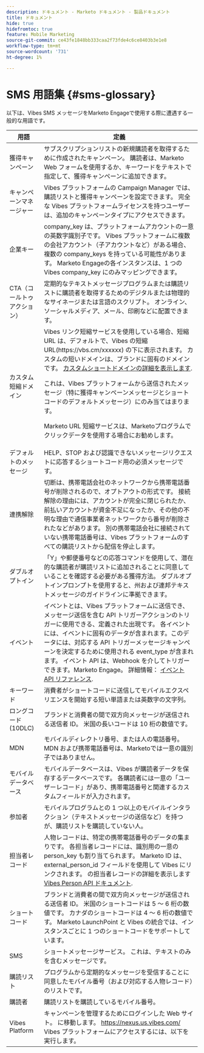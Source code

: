 ```yaml
---
description: ドキュメント - Marketo ドキュメント - 製品ドキュメント
title: ドキュメント
hide: true
hidefromtoc: true
feature: Mobile Marketing
source-git-commit: ce43fe1848bb333caa2f73fde4c6ce8403b3e1e8
workflow-type: tm+mt
source-wordcount: '731'
ht-degree: 1%

---
```


# SMS 用語集 {#sms-glossary}

以下は、Vibes SMS メッセージをMarketo Engageで使用する際に遭遇する一般的な用語です。

<table>
<thead>
  <tr>
    <th>用語</th>
    <th>定義</th>
  </tr>
</thead>
<tbody>
  <tr>
    <td>獲得キャンペーン</td>
    <td>サブスクリプションリストの新規購読者を取得するために作成されたキャンペーン。 購読者は、Marketo Web フォームを使用するか、キーワードをテキストで指定して、獲得キャンペーンに追加できます。</td>
  </tr>
  <tr>
    <td>キャンペーンマネージャー</td>
    <td>Vibes プラットフォームの Campaign Manager では、購読リストと獲得キャンペーンを設定できます。 完全な Vibes プラットフォームライセンスを持つユーザーは、追加のキャンペーンタイプにアクセスできます。</td>
  </tr>
  <tr>
    <td>企業キー</td>
    <td>company_key は、プラットフォームアカウントの一意の英数字識別子です。 Vibes プラットフォームに複数の会社アカウント（子アカウントなど）がある場合、複数の company_keys を持っている可能性があります。 Marketo Engageの各インスタンスは、1 つの Vibes company_key にのみマッピングできます。</td>
  </tr>
  <tr>
    <td>CTA（コールトゥアクション）</td>
    <td>定期的なテキストメッセージプログラムまたは購読リストに購読者を取得するためのデジタルまたは物理的なサイネージまたは言語のスクリプト。 オンライン、ソーシャルメディア、メール、印刷などに配置できます。</td>
  </tr>
  <tr>
    <td>カスタム短縮ドメイン</td>
    <td>Vibes リンク短縮サービスを使用している場合、短縮 URL は、デフォルトで、Vibes の短縮 URL(https://vbs.cm/xxxxxx) の下に表示されます。 カスタムの短いドメインは、ブランドに固有のドメインです。 <a href="https://developer-platform.vibes.com/docs/creating-a-custom-short-domain">カスタムショートドメインの詳細を表示します</a>.<p>
    これは、Vibes プラットフォームから送信されたメッセージ（特に獲得キャンペーンメッセージとショートコードのデフォルトメッセージ）にのみ当てはまります。<p>
    Marketo URL 短縮サービスは、Marketoプログラムでクリックデータを使用する場合にお勧めします。</td>
  </tr>
  <tr>
    <td>デフォルトのメッセージ</td>
    <td>HELP、STOP および認識できないメッセージリクエストに応答するショートコード用の必須メッセージです。</td>
  </tr>
  <tr>
    <td>連携解除</td>
    <td>切断は、携帯電話会社のネットワークから携帯電話番号が削除されるので、オプトアウトの形式です。 接続解除の理由には、アカウントが完全に閉じられたか、前払いアカウントが資金不足になったか、その他の不明な理由で通信事業者ネットワークから番号が削除されたなどがあります。 別の携帯電話会社に接続されていない携帯電話番号は、Vibes プラットフォームのすべての購読リストから配信を停止します。</td>
  </tr>
  <tr>
    <td>ダブルオプトイン</td>
    <td>「Y」や郵便番号などの応答コマンドを使用して、潜在的な購読者が購読リストに追加されることに同意していることを確認する必要がある獲得方法。 ダブルオプトインプロンプトを使用すると、州および連邦テキストメッセージのガイドラインに準拠できます。</td>
  </tr>
  <tr>
    <td>イベント</td>
    <td>イベントとは、Vibes プラットフォームに送信でき、メッセージ送信を含む API トリガーアクションのトリガーに使用できる、定義された出現です。 各イベントには、イベントに固有のデータが含まれます。このデータには、対応する API トリガーメッセージキャンペーンを決定するために使用される event_type が含まれます。 イベント API は、Webhook を介してトリガーできます。Marketo Engage。 詳細情報： <a href="https://developer-platform.vibes.com/reference/event-api">イベント API リファレンス</a>.</td>
  </tr>
  <tr>
    <td>キーワード</td>
    <td>消費者がショートコードに送信してモバイルエクスペリエンスを開始する短い単語または英数字の文字列。</td>
  </tr>
  <tr>
    <td>ロングコード (10DLC)</td>
    <td>ブランドと消費者の間で双方向メッセージが送信される送信者 ID。 米国の長いコードは 10 桁の数値です。</td>
  </tr>
  <tr>
    <td>MDN</td>
    <td>モバイルディレクトリ番号、または人の電話番号。 MDN および携帯電話番号は、Marketoでは一意の識別子ではありません。</td>
  </tr>
  <tr>
    <td>モバイルデータベース</td>
    <td>モバイルデータベースは、Vibes が購読者データを保存するデータベースです。 各購読者には一意の「ユーザーレコード」があり、携帯電話番号と関連するカスタムフィールドが入力されます。</td>
  </tr>
  <tr>
    <td>参加者</td>
    <td>モバイルプログラムとの 1 つ以上のモバイルインタラクション（テキストメッセージの送信など）を持つが、購読リストを購読していない人。</td>
  </tr>
  <tr>
    <td>担当者レコード</td>
    <td>人物レコードは、特定の携帯電話番号のデータの集まりです。 各担当者レコードには、識別用の一意の person_key も割り当てられます。 Marketo ID は、 external_person_id フィールドを使用して Vibes にリンクされます。 の担当者レコードの詳細を表示します <a href="https://developer-platform.vibes.com/reference/person-api">Vibes Person API ドキュメント</a>.</td>
  </tr>
  <tr>
    <td>ショートコード</td>
    <td>ブランドと消費者の間で双方向メッセージが送信される送信者 ID。 米国のショートコードは 5 ～ 6 桁の数値です。 カナダのショートコードは 4 ～ 6 桁の数値です。 Marketo LaunchPoint と Vibes の統合では、インスタンスごとに 1 つのショートコードをサポートしています。</td>
  </tr>
  <tr>
    <td>SMS</td>
    <td>ショートメッセージサービス。 これは、テキストのみを含むメッセージです。</td>
  </tr>
  <tr>
    <td>購読リスト</td>
    <td>プログラムから定期的なメッセージを受信することに同意したモバイル番号（および対応する人物レコード）のリストです。</td>
  </tr>
  <tr>
    <td>購読者</td>
    <td>購読リストを購読しているモバイル番号。</td>
  </tr>
  <tr>
    <td>Vibes Platform</td>
    <td>キャンペーンを管理するためにログインした Web サイト。 に移動します。 <a href="https://nexus.us.vibes.com/">https://nexus.us.vibes.com/</a> Vibes プラットフォームにアクセスするには、以下を実行します。</td>
  </tr>
</tbody>
</table>
